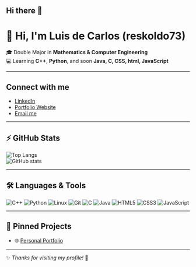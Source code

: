 ## Hi there 👋

<!--
**reskoldo73/reskoldo73** is a ✨ _special_ ✨ repository because its `README.md` (this file) appears on your GitHub profile.

Here are some ideas to get you started:

- 🔭 I’m currently working on ...
- 🌱 I’m currently learning ...
- 👯 I’m looking to collaborate on ...
- 🤔 I’m looking for help with ...
- 💬 Ask me about ...
- 📫 How to reach me: ...
- 😄 Pronouns: ...
- ⚡ Fun fact: ...
-->

# 👋 Hi, I'm Luis de Carlos (reskoldo73)

🎓 Double Major in **Mathematics & Computer Engineering**  
💻 Learning **C++**, **Python**, and soon **Java, C, CSS, html, JavaScript**  


---

## Connect with me
- [LinkedIn](https://www.linkedin.com/in/luis-de-carlos/)  
- [Portfolio Website](https://reskoldo73.github.io)
- [Email me](mailto:reskoldo73@gmail.com)


---

## ⚡ GitHub Stats

![Top Langs](https://github-readme-stats.vercel.app/api/top-langs/?username=reskoldo73&layout=compact&theme=graywhite)  
![GitHub stats](https://github-readme-stats.vercel.app/api?username=reskoldo73&show_icons=true&theme=graywhite)  

---

## 🛠️ Languages & Tools

![C++](https://img.shields.io/badge/C++-00599C?style=for-the-badge&logo=cplusplus&logoColor=white)
![Python](https://img.shields.io/badge/Python-3776AB?style=for-the-badge&logo=python&logoColor=white)
![Linux](https://img.shields.io/badge/Linux-FCC624?style=for-the-badge&logo=linux&logoColor=black)
![Git](https://img.shields.io/badge/Git-F05032?style=for-the-badge&logo=git&logoColor=white)
![C](https://img.shields.io/badge/C-00599C?style=for-the-badge&logo=c&logoColor=white)
![Java](https://img.shields.io/badge/Java-007396?style=for-the-badge&logo=java&logoColor=white)
![HTML5](https://img.shields.io/badge/HTML5-E34F26?style=for-the-badge&logo=html5&logoColor=white)
![CSS3](https://img.shields.io/badge/CSS3-1572B6?style=for-the-badge&logo=css3&logoColor=white)
![JavaScript](https://img.shields.io/badge/JavaScript-F7DF1E?style=for-the-badge&logo=javascript&logoColor=black)



---

## 📌 Pinned Projects
- 🌐 [Personal Portfolio](https://github.com/reskoldo73/portfolio)

---

✨ *Thanks for visiting my profile!* 🚀


